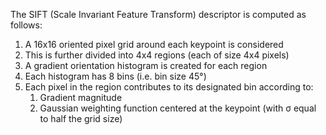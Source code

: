 The SIFT (Scale Invariant Feature Transform) descriptor is computed as follows:  
1) A 16x16 oriented pixel grid around each keypoint is considered
2) This is further divided into 4x4 regions (each of size 4x4 pixels)
3) A gradient orientation histogram is created for each region
4) Each histogram has 8 bins (i.e. bin size 45°)
5) Each pixel in the region contributes to its designated bin according to:
	1) Gradient magnitude  
	2) Gaussian weighting function centered at the keypoint (with σ equal to half the grid size)
